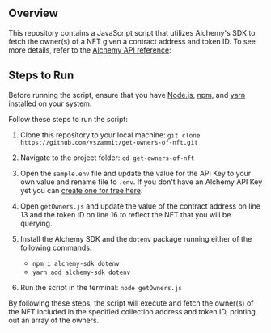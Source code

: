 ## Overview
This repository contains a JavaScript script that utilizes Alchemy's SDK to fetch the owner(s) of a NFT given a contract address and token ID. To see more details, refer to the [Alchemy API reference](https://docs.alchemy.com/reference/getownersfortoken):

## Steps to Run

Before running the script, ensure that you have [Node.js](https://docs.npmjs.com/downloading-and-installing-node-js-and-npm), [npm](https://docs.npmjs.com/downloading-and-installing-node-js-and-npm), and [yarn](https://classic.yarnpkg.com/lang/en/docs/install/#mac-stable) installed on your system. 

Follow these steps to run the script:

1. Clone this repository to your local machine:
`git clone https://github.com/vszammit/get-owners-of-nft.git`


2. Navigate to the project folder: `cd get-owners-of-nft`


3. Open the `sample.env` file and update the value for the API Key to your own value and rename file to `.env`. If you don't have an Alchemy API Key yet you can [create one for free here](https://alchemy.com/?a=starter-code).

4. Open `getOwners.js` and update the value of the contract address on line 13 and the token ID on line 16 to reflect the NFT that you will be querying. 


5. Install the Alchemy SDK and the `dotenv` package running either of the following commands:
   - `npm i alchemy-sdk dotenv`
   - `yarn add alchemy-sdk dotenv`

6. Run the script in the terminal: `node getOwners.js`


By following these steps, the script will execute and fetch the owner(s) of the NFT included in the specified collection address and token ID, printing out an array of the owners.
